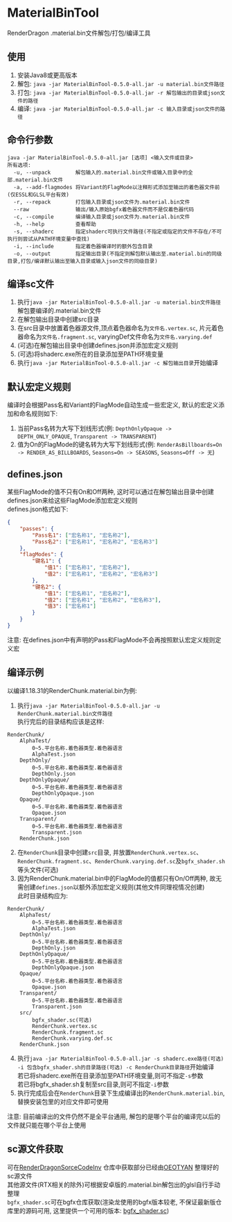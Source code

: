 # MaterialBinTool
RenderDragon .material.bin文件解包/打包/编译工具

## 使用
1. 安装Java8或更高版本
2. 解包: `java -jar MaterialBinTool-0.5.0-all.jar -u material.bin文件路径`   
3. 打包: `java -jar MaterialBinTool-0.5.0-all.jar -r 解包输出的目录或json文件的路径`
4. 编译: `java -jar MaterialBinTool-0.5.0-all.jar -c 输入目录或json文件的路径`

## 命令行参数
```
java -jar MaterialBinTool-0.5.0-all.jar [选项] <输入文件或目录>
所有选项:
  -u, --unpack        解包输入的.material.bin文件或输入目录中的全部.material.bin文件
  -a, --add-flagmodes 将Variant的FlagMode以注释形式添加至输出的着色器文件前(仅ESSL和GLSL平台有效)
  -r, --repack        打包输入目录或json文件为.material.bin文件
  --raw               输出/输入原始bgfx着色器文件而不是仅着色器代码
  -c, --compile       编译输入目录或json文件为.material.bin文件
  -h, --help          查看帮助
  -s, --shaderc       指定shaderc可执行文件路径(不指定或指定的文件不存在/不可执行则尝试从PATH环境变量中查找)
  -i, --include       指定着色器编译时的额外包含目录
  -o, --output        指定输出目录(不指定则解包默认输出至.material.bin的同级目录,打包/编译默认输出至输入目录或输入json文件的同级目录)
```

## 编译sc文件
1. 执行`java -jar MaterialBinTool-0.5.0-all.jar -u material.bin文件路径`解包要编译的.material.bin文件
2. 在解包输出目录中创建src目录
3. 在src目录中放置着色器源文件,顶点着色器命名为`文件名.vertex.sc`, 片元着色器命名为`文件名.fragment.sc`, varyingDef文件命名为`文件名.varying.def`
4. (可选)在解包输出目录中创建defines.json并添加宏定义规则
5. (可选)将shaderc.exe所在的目录添加至PATH环境变量
6. 执行`java -jar MaterialBinTool-0.5.0-all.jar -c 解包输出目录`开始编译

## 默认宏定义规则
编译时会根据Pass名和Variant的FlagMode自动生成一些宏定义, 默认的宏定义添加和命名规则如下:
1. 当前Pass名转为大写下划线形式(例: `DepthOnlyOpaque -> DEPTH_ONLY_OPAQUE`, `Transparent -> TRANSPARENT`)
2. 值为On的FlagMode的键名转为大写下划线形式(例: `RenderAsBillboards=On -> RENDER_AS_BILLBOARDS`, `Seasons=On -> SEASONS`, `Seasons=Off -> 无`)

## defines.json
某些FlagMode的值不只有On和Off两种, 这时可以通过在解包输出目录中创建defines.json来给这些FlagMode添加宏定义规则   
defines.json格式如下:
```json
{
    "passes": {
        "Pass名1": ["宏名称1", "宏名称2"],
        "Pass名2": ["宏名称1", "宏名称2", "宏名称3"]
    },
    "flagModes": {
        "键名1": {
            "值1": ["宏名称1", "宏名称2"],
            "值2": ["宏名称1", "宏名称2", "宏名称3"]
        },
        "键名2": {
            "值1": ["宏名称1", "宏名称2"],
            "值2": ["宏名称1", "宏名称2", "宏名称3"],
            "值3": ["宏名称1"]
        }
    }
}
```
注意: 在defines.json中有声明的Pass和FlagMode不会再按照默认宏定义规则定义宏

## 编译示例
以编译1.18.31的RenderChunk.material.bin为例:
1. 执行`java -jar MaterialBinTool-0.5.0-all.jar -u RenderChunk.material.bin文件路径`   
执行完后的目录结构应该是这样:
```
RenderChunk/
    AlphaTest/
        0~5.平台名称.着色器类型.着色器语言
        AlphaTest.json
    DepthOnly/
        0~5.平台名称.着色器类型.着色器语言
        DepthOnly.json
    DepthOnlyOpaque/
        0~5.平台名称.着色器类型.着色器语言
        DepthOnlyOpaque.json
    Opaque/
        0~5.平台名称.着色器类型.着色器语言
        Opaque.json
    Transparent/
        0~5.平台名称.着色器类型.着色器语言
        Transparent.json
    RenderChunk.json
```
2. 在`RenderChunk`目录中创建`src`目录, 并放置`RenderChunk.vertex.sc`、`RenderChunk.fragment.sc`、`RenderChunk.varying.def.sc`及`bgfx_shader.sh`等头文件(可选)
3. 因为RenderChunk.material.bin中的FlagMode的值都只有On/Off两种, 故无需创建`defines.json`以额外添加宏定义规则(其他文件同理视情况创建)   
此时目录结构应为:
```
RenderChunk/
    AlphaTest/
        0~5.平台名称.着色器类型.着色器语言
        AlphaTest.json
    DepthOnly/
        0~5.平台名称.着色器类型.着色器语言
        DepthOnly.json
    DepthOnlyOpaque/
        0~5.平台名称.着色器类型.着色器语言
        DepthOnlyOpaque.json
    Opaque/
        0~5.平台名称.着色器类型.着色器语言
        Opaque.json
    Transparent/
        0~5.平台名称.着色器类型.着色器语言
        Transparent.json
    src/
        bgfx_shader.sc(可选)
        RenderChunk.vertex.sc
        RenderChunk.fragment.sc
        RenderChunk.varying.def.sc
    RenderChunk.json
```
4. 执行`java -jar MaterialBinTool-0.5.0-all.jar -s shaderc.exe路径(可选) -i 包含bgfx_shader.sh的目录路径(可选) -c RenderChunk目录路径`开始编译   
若已将shaderc.exe所在目录添加至PATH环境变量,则可不指定`-s`参数   
若已将bgfx_shader.sh复制至src目录,则可不指定`-i`参数
5. 执行完成后会在`RenderChunk`目录下生成编译出的`RenderChunk.material.bin`,替换安装包里的对应文件即可使用   
   
注意: 目前编译出的文件仍然不是全平台通用, 解包的是哪个平台的编译完以后的文件就只能在哪个平台上使用


## sc源文件获取
可在[RenderDragonSorceCodeInv](https://github.com/OEOTYAN/RenderDragonSorceCodeInv) 仓库中获取部分已经由[OEOTYAN](https://github.com/OEOTYAN/) 整理好的sc源文件   
其他源文件(RTX相关的除外)可根据安卓版的.material.bin解包出的glsl自行手动整理    
`bgfx_shader.sc`可在bgfx仓库获取(渲染龙使用的bgfx版本较老, 不保证最新版仓库里的源码可用, 这里提供一个可用的版本: [bgfx_shader.sc](https://github.com/bkaradzic/bgfx/blob/1ba107d156d1d28e86550df5d586ea259aec1020/src/bgfx_shader.sh))
